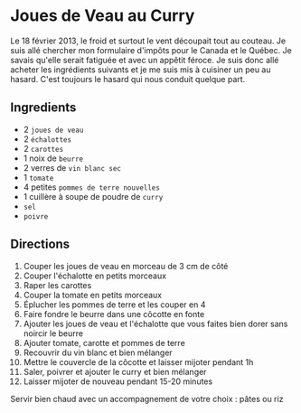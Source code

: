 Joues de Veau au Curry
==

Le 18 février 2013, le froid et surtout le vent découpait tout au couteau. Je suis allé chercher mon formulaire d'impôts pour le Canada et le Québec. Je savais qu'elle serait fatiguée et avec un appêtit féroce. Je suis donc allé acheter les ingrédients suivants et je me suis mis à cuisiner un peu au hasard. C'est toujours le hasard qui nous conduit quelque part.

Ingredients
--

* 2 `joues de veau`
* 2 `échalottes`
* 2 `carottes`
* 1 noix de `beurre`
* 2 verres de `vin blanc sec`
* 1 `tomate`
* 4 petites `pommes de terre nouvelles`
* 1 cuillère à soupe de poudre de `curry`
* `sel`
* `poivre`

Directions
--

1. Couper les joues de veau en morceau de 3 cm de côté
2. Couper l'échalotte en petits morceaux
3. Raper les carottes
4. Couper la tomate en petits morceaux
5. Éplucher les pommes de terre et les couper en 4
6. Faire fondre le beurre dans une côcotte en fonte
7. Ajouter les joues de veau et l'échalotte que vous faites bien dorer sans noircir le beurre
8. Ajouter tomate, carotte et pommes de terre
9. Recouvrir du vin blanc et bien mélanger
10. Mettre le couvercle de la côcotte et laisser mijoter pendant 1h
11. Saler, poivrer et ajouter le curry et bien mélanger
12. Laisser mijoter de nouveau pendant 15-20 minutes

Servir bien chaud avec un accompagnement de votre choix : pâtes ou riz
